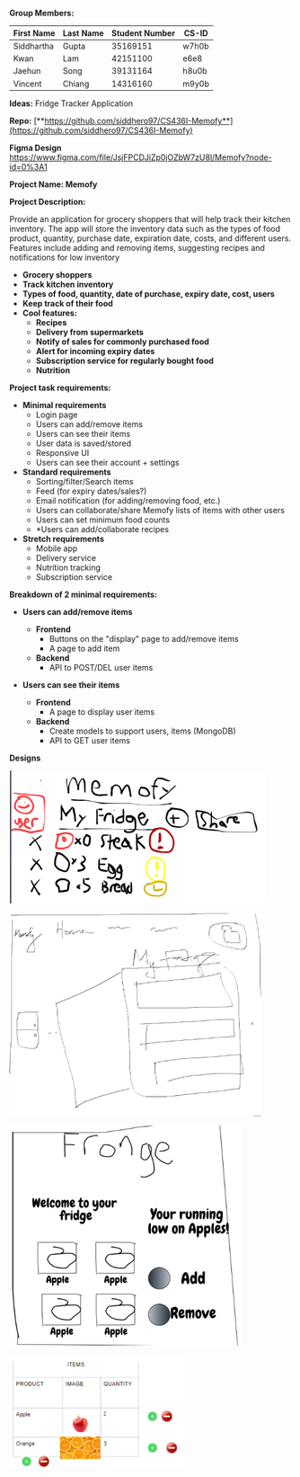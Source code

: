 **Group Members:**

| **First Name** | **Last Name** | **Student Number** | **CS-ID** |
| --- | --- | --- | --- |
| Siddhartha | Gupta | 35169151 | w7h0b |
| Kwan | Lam | 42151100 | e6e8 |
| Jaehun | Song | 39131164 | h8u0b |
| Vincent | Chiang | 14316160 | m9y0b |

**Ideas:** Fridge Tracker Application

**Repo:** [**https://github.com/siddhero97/CS436I-Memofy**](https://github.com/siddhero97/CS436I-Memofy)

**Figma Design** https://www.figma.com/file/JsjFPCDJiZp0jOZbW7zU8l/Memofy?node-id=0%3A1

**Project Name: Memofy**

**Project Description:**

Provide an application for grocery shoppers that will help track their kitchen inventory. The app will store the inventory data such as the types of food product, quantity, purchase date, expiration date, costs, and different users. Features include adding and removing items, suggesting recipes and notifications for low inventory

- **Grocery shoppers**
- **Track kitchen inventory**
- **Types of food, quantity, date of purchase, expiry date, cost, users**
- **Keep track of their food**
- **Cool features:**
  - **Recipes**
  - **Delivery from supermarkets**
  - **Notify of sales for commonly purchased food**
  - **Alert for incoming expiry dates**
  - **Subscription service for regularly bought food**
  - **Nutrition**

**Project task requirements:**

- **Minimal requirements**
  - Login page
  - Users can add/remove items
  - Users can see their items
  - User data is saved/stored
  - Responsive UI
  - Users can see their account + settings
- **Standard requirements**
  - Sorting/filter/Search items
  - Feed (for expiry dates/sales?)
  - Email notification (for adding/removing food, etc.)
  - Users can collaborate/share Memofy lists of items with other users
  - Users can set minimum food counts
  - \*Users can add/collaborate recipes
- **Stretch requirements**
  - Mobile app
  - Delivery service
  - Nutrition tracking
  - Subscription service

**Breakdown of 2 minimal requirements:**

- **Users can add/remove items**
  - **Frontend**
    - Buttons on the &quot;display&quot; page to add/remove items
    - A page to add item
  - **Backend**
    - API to POST/DEL user items

- **Users can see their items**
  - **Frontend**
    - A page to display user items
  - **Backend**
    - Create models to support users, items (MongoDB)
    - API to GET user items

**Designs**

![](designIdeas/1.png)

![](designIdeas/2.png)

![](designIdeas/3.png)

![](designIdeas/4.png)